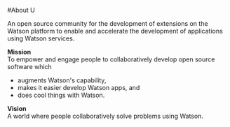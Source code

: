 #About U

An open source community for the development of extensions on the Watson platform to enable and accelerate the development of applications using Watson services. 

**Mission**  
To empower and engage people to collaboratively develop open source software which
* augments Watson's capability,
* makes it easier develop Watson apps, and
* does cool things with Watson.

**Vision**  
A world where people collaboratively solve problems using Watson.